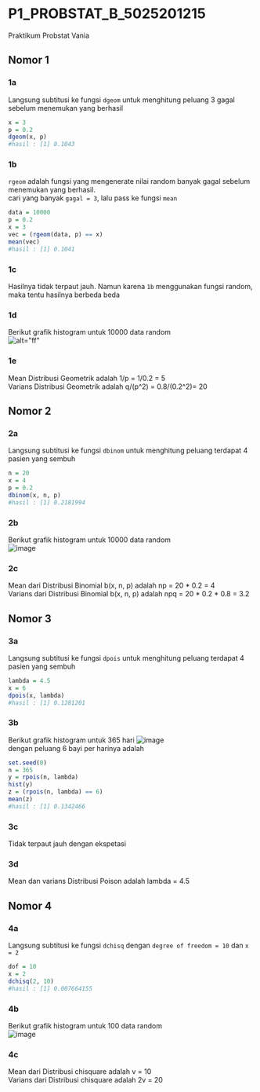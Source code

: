 # P1_PROBSTAT_B_5025201215
Praktikum Probstat Vania

## Nomor 1
### 1a
Langsung subtitusi ke fungsi ```dgeom``` untuk menghitung peluang 3 gagal sebelum menemukan yang berhasil
```r
x = 3
p = 0.2
dgeom(x, p)
#hasil : [1] 0.1043
```
### 1b
```rgeom``` adalah fungsi yang mengenerate nilai random banyak gagal sebelum menemukan yang berhasil.  
cari yang banyak ```gagal = 3```, lalu pass ke fungsi ```mean```
```r
data = 10000
p = 0.2
x = 3
vec = (rgeom(data, p) == x)
mean(vec)
#hasil : [1] 0.1041
```
### 1c
Hasilnya tidak terpaut jauh. Namun karena ```1b``` menggunakan fungsi random, maka tentu hasilnya berbeda beda
### 1d
Berikut grafik histogram untuk 10000 data random  
![alt="ff"](https://media.discordapp.net/attachments/869563207658913802/962592407390683176/Screen_Shot_2022-04-10_at_12.58.29_PM.png)

### 1e
Mean Distribusi Geometrik adalah 1/p = 1/0.2 = 5  
Varians Distribusi Geometrik adalah q/(p^2) = 0.8/(0.2^2)= 20  
## Nomor 2
### 2a
Langsung subtitusi ke fungsi ```dbinom``` untuk menghitung peluang terdapat 4 pasien yang sembuh
```r
n = 20
x = 4
p = 0.2
dbinom(x, n, p)
#hasil : [1] 0.2181994
```
### 2b
Berikut grafik histogram untuk 10000 data random  
![image](https://media.discordapp.net/attachments/869563207658913802/962593537730416690/Screen_Shot_2022-04-10_at_1.02.57_PM.png)

### 2c
Mean dari Distribusi Binomial b(x, n, p) adalah np = 20 \* 0.2 = 4   
Varians dari Distribusi Binomial b(x, n, p) adalah npq = 20 \* 0.2 \* 0.8 = 3.2

## Nomor 3
### 3a
Langsung subtitusi ke fungsi ```dpois``` untuk menghitung peluang terdapat 4 pasien yang sembuh
```r
lambda = 4.5
x = 6
dpois(x, lambda)
#hasil : [1] 0.1281201
```
### 3b
Berikut grafik histogram untuk 365 hari 
![image](https://media.discordapp.net/attachments/869563207658913802/962594471688695878/Screen_Shot_2022-04-10_at_1.06.40_PM.png)  
dengan peluang 6 bayi per harinya adalah
```r
set.seed(0)
n = 365
y = rpois(n, lambda)
hist(y)
z = (rpois(n, lambda) == 6)
mean(z)
#hasil : [1] 0.1342466
```
### 3c
Tidak terpaut jauh dengan ekspetasi
### 3d
Mean dan varians Distribusi Poison adalah lambda = 4.5

## Nomor 4
### 4a
Langsung subtitusi ke fungsi ```dchisq``` dengan ```degree of freedom = 10``` dan ```x = 2```
```r
dof = 10
x = 2
dchisq(2, 10)
#hasil : [1] 0.007664155
```
### 4b
Berikut grafik histogram untuk 100 data random  
![image](https://media.discordapp.net/attachments/869563207658913802/962598769285795870/Screen_Shot_2022-04-10_at_1.23.41_PM.png)

### 4c
Mean dari Distribusi chisquare adalah v = 10  
Varians dari Distribusi chisquare adalah 2v = 20

